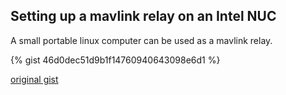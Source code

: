 ## Setting up a mavlink relay on an Intel NUC

A small portable linux computer can be used as a mavlink relay.

{% gist 46d0dec51d9b1f14760940643098e6d1 %}

[original gist](https://gist.github.com/tstellanova/46d0dec51d9b1f14760940643098e6d1)
